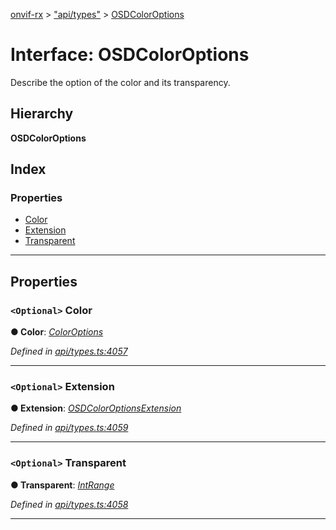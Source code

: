 [onvif-rx](../README.md) > ["api/types"](../modules/_api_types_.md) > [OSDColorOptions](../interfaces/_api_types_.osdcoloroptions.md)

# Interface: OSDColorOptions

Describe the option of the color and its transparency.

## Hierarchy

**OSDColorOptions**

## Index

### Properties

* [Color](_api_types_.osdcoloroptions.md#color)
* [Extension](_api_types_.osdcoloroptions.md#extension)
* [Transparent](_api_types_.osdcoloroptions.md#transparent)

---

## Properties

<a id="color"></a>

### `<Optional>` Color

**● Color**: *[ColorOptions](_api_types_.coloroptions.md)*

*Defined in [api/types.ts:4057](https://github.com/patrickmichalina/onvif-rx/blob/3ab1739/src/api/types.ts#L4057)*

___
<a id="extension"></a>

### `<Optional>` Extension

**● Extension**: *[OSDColorOptionsExtension](_api_types_.osdcoloroptionsextension.md)*

*Defined in [api/types.ts:4059](https://github.com/patrickmichalina/onvif-rx/blob/3ab1739/src/api/types.ts#L4059)*

___
<a id="transparent"></a>

### `<Optional>` Transparent

**● Transparent**: *[IntRange](_api_types_.intrange.md)*

*Defined in [api/types.ts:4058](https://github.com/patrickmichalina/onvif-rx/blob/3ab1739/src/api/types.ts#L4058)*

___

